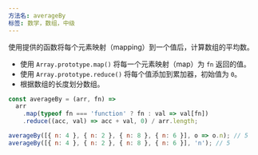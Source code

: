 ```yaml
---
方法名: averageBy
标签: 数学，数组，中级
---
```


使用提供的函数将每个元素映射（mapping）到一个值后，计算数组的平均数。

- 使用 `Array.prototype.map()` 将每一个元素映射（map）为 `fn` 返回的值。
- 使用 `Array.prototype.reduce()` 将每个值添加到累加器，初始值为 `0`。
- 根据数组的长度划分数组。

```js
const averageBy = (arr, fn) =>
  arr
    .map(typeof fn === 'function' ? fn : val => val[fn])
    .reduce((acc, val) => acc + val, 0) / arr.length;
```

```js
averageBy([{ n: 4 }, { n: 2 }, { n: 8 }, { n: 6 }], o => o.n); // 5
averageBy([{ n: 4 }, { n: 2 }, { n: 8 }, { n: 6 }], 'n'); // 5
```
